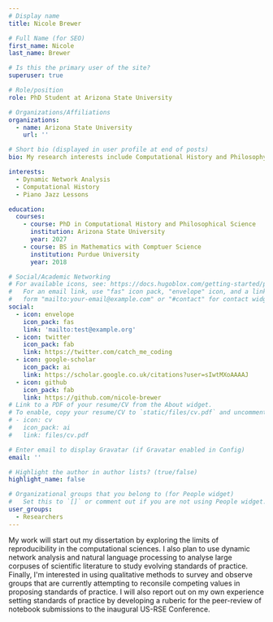 ```yaml
---
# Display name
title: Nicole Brewer

# Full Name (for SEO)
first_name: Nicole
last_name: Brewer

# Is this the primary user of the site?
superuser: true

# Role/position
role: PhD Student at Arizona State University

# Organizations/Affiliations
organizations:
  - name: Arizona State University
    url: ''

# Short bio (displayed in user profile at end of posts)
bio: My research interests include Computational History and Philosophy of Science!

interests:
  - Dynamic Network Analysis
  - Computational History
  - Piano Jazz Lessons

education:
  courses:
    - course: PhD in Computational History and Philosophical Science
      institution: Arizona State University
      year: 2027
    - course: BS in Mathematics with Comptuer Science
      institution: Purdue University
      year: 2018

# Social/Academic Networking
# For available icons, see: https://docs.hugoblox.com/getting-started/page-builder/#icons
#   For an email link, use "fas" icon pack, "envelope" icon, and a link in the
#   form "mailto:your-email@example.com" or "#contact" for contact widget.
social:
  - icon: envelope
    icon_pack: fas
    link: 'mailto:test@example.org'
  - icon: twitter
    icon_pack: fab
    link: https://twitter.com/catch_me_coding
  - icon: google-scholar
    icon_pack: ai
    link: https://scholar.google.co.uk/citations?user=sIwtMXoAAAAJ
  - icon: github
    icon_pack: fab
    link: https://github.com/nicole-brewer
# Link to a PDF of your resume/CV from the About widget.
# To enable, copy your resume/CV to `static/files/cv.pdf` and uncomment the lines below.
# - icon: cv
#   icon_pack: ai
#   link: files/cv.pdf

# Enter email to display Gravatar (if Gravatar enabled in Config)
email: ''

# Highlight the author in author lists? (true/false)
highlight_name: false

# Organizational groups that you belong to (for People widget)
#   Set this to `[]` or comment out if you are not using People widget.
user_groups:
  - Researchers
---
```


My work will start out my dissertation by exploring the limits of reproducibility in the computational sciences. I also plan to use dynamic network analysis and natural language processing to analyse large corpuses of scientific literature to study evolving standards of practice. Finally, I'm interested in using qualitative methods to survey and observe groups that are currently attempting to reconsile competing values in proposing standards of practice. I will also report out on my own experience setting standards of practice by developing a ruberic for the peer-review of notebook submissions to the inaugural US-RSE Conference.


